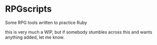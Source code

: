 # RPGscripts
Some RPG tools written to practice Ruby

this is very much a WIP, but if somebody stumbles across this and wants anything added, let me know.
